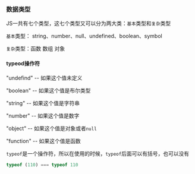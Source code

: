 ### 数据类型

 JS一共有七个类型，这七个类型又可以分为两大类：`基本`类型和`复杂`类型

`基本`类型： string、number、null、undefined、boolean、symbol

`复杂`类型：函数 数组 对象

#### typeod操作符

"undefind" -- 如果这个值未定义

"boolean" -- 如果这个值是布尔类型

"string" -- 如果这个值是字符串

"number" -- 如果这个值是数字

"object" -- 如果这个值是对象或者`null`

"function" -- 如果这个值是函数

`typeof`是一个操作符，所以在使用的时候，`typeof`后面可以有括号，也可以没有

```javascript
typeof (110) === typeof 110
```


